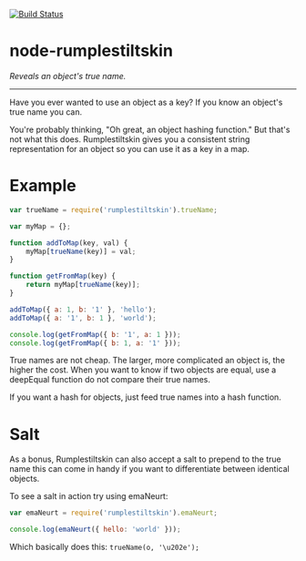 [![Build Status](https://travis-ci.org/bjornstar/node-rumplestiltskin.png)](https://travis-ci.org/bjornstar/node-rumplestiltskin)

node-rumplestiltskin
====================

*Reveals an object's true name.*

----

Have you ever wanted to use an object as a key? If you know an object's true name you can.

You're probably thinking, "Oh great, an object hashing function." But that's not what this does. Rumplestiltskin gives you a consistent string representation for an object so you can use it as a key in a map.

Example
=======

```javascript
var trueName = require('rumplestiltskin').trueName;

var myMap = {};

function addToMap(key, val) {
	myMap[trueName(key)] = val;
}

function getFromMap(key) {
	return myMap[trueName(key)];
}

addToMap({ a: 1, b: '1' }, 'hello');
addToMap({ a: '1', b: 1 }, 'world');

console.log(getFromMap({ b: '1', a: 1 }));
console.log(getFromMap({ b: 1, a: '1' }));
```

True names are not cheap. The larger, more complicated an object is, the higher the cost. When you want to know if two objects are equal, use a deepEqual function do not compare their true names.

If you want a hash for objects, just feed true names into a hash function.

Salt
====

As a bonus, Rumplestiltskin can also accept a salt to prepend to the true name this can come in handy if you want to differentiate between identical objects.

To see a salt in action try using emaNeurt:
```javascript
var emaNeurt = require('rumplestiltskin').emaNeurt;

console.log(emaNeurt({ hello: 'world' }));
```

Which basically does this:
```trueName(o, '\u202e');```
